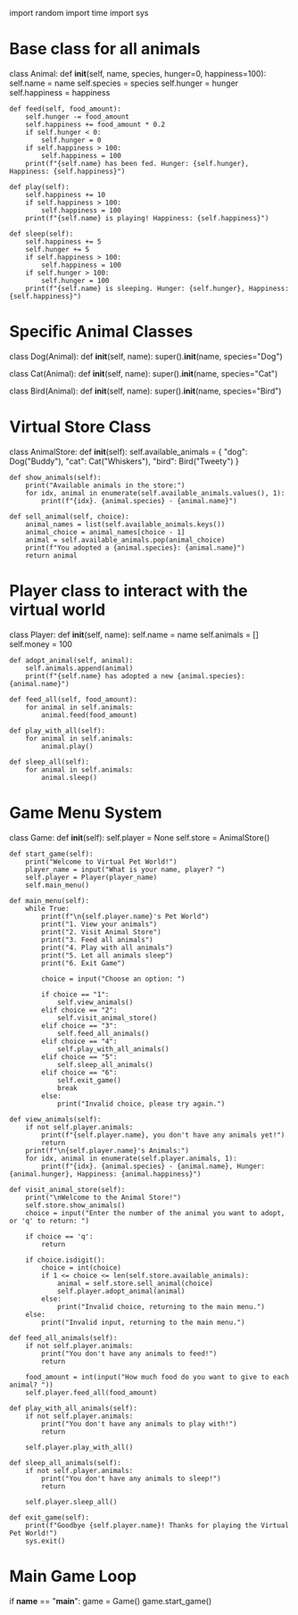 import random
import time
import sys


# Base class for all animals
class Animal:
    def __init__(self, name, species, hunger=0, happiness=100):
        self.name = name
        self.species = species
        self.hunger = hunger
        self.happiness = happiness

    def feed(self, food_amount):
        self.hunger -= food_amount
        self.happiness += food_amount * 0.2
        if self.hunger < 0:
            self.hunger = 0
        if self.happiness > 100:
            self.happiness = 100
        print(f"{self.name} has been fed. Hunger: {self.hunger}, Happiness: {self.happiness}")

    def play(self):
        self.happiness += 10
        if self.happiness > 100:
            self.happiness = 100
        print(f"{self.name} is playing! Happiness: {self.happiness}")

    def sleep(self):
        self.happiness += 5
        self.hunger += 5
        if self.happiness > 100:
            self.happiness = 100
        if self.hunger > 100:
            self.hunger = 100
        print(f"{self.name} is sleeping. Hunger: {self.hunger}, Happiness: {self.happiness}")


# Specific Animal Classes
class Dog(Animal):
    def __init__(self, name):
        super().__init__(name, species="Dog")


class Cat(Animal):
    def __init__(self, name):
        super().__init__(name, species="Cat")


class Bird(Animal):
    def __init__(self, name):
        super().__init__(name, species="Bird")


# Virtual Store Class
class AnimalStore:
    def __init__(self):
        self.available_animals = {
            "dog": Dog("Buddy"),
            "cat": Cat("Whiskers"),
            "bird": Bird("Tweety")
        }

    def show_animals(self):
        print("Available animals in the store:")
        for idx, animal in enumerate(self.available_animals.values(), 1):
            print(f"{idx}. {animal.species} - {animal.name}")

    def sell_animal(self, choice):
        animal_names = list(self.available_animals.keys())
        animal_choice = animal_names[choice - 1]
        animal = self.available_animals.pop(animal_choice)
        print(f"You adopted a {animal.species}: {animal.name}")
        return animal


# Player class to interact with the virtual world
class Player:
    def __init__(self, name):
        self.name = name
        self.animals = []
        self.money = 100

    def adopt_animal(self, animal):
        self.animals.append(animal)
        print(f"{self.name} has adopted a new {animal.species}: {animal.name}")

    def feed_all(self, food_amount):
        for animal in self.animals:
            animal.feed(food_amount)

    def play_with_all(self):
        for animal in self.animals:
            animal.play()

    def sleep_all(self):
        for animal in self.animals:
            animal.sleep()


# Game Menu System
class Game:
    def __init__(self):
        self.player = None
        self.store = AnimalStore()

    def start_game(self):
        print("Welcome to Virtual Pet World!")
        player_name = input("What is your name, player? ")
        self.player = Player(player_name)
        self.main_menu()

    def main_menu(self):
        while True:
            print(f"\n{self.player.name}'s Pet World")
            print("1. View your animals")
            print("2. Visit Animal Store")
            print("3. Feed all animals")
            print("4. Play with all animals")
            print("5. Let all animals sleep")
            print("6. Exit Game")

            choice = input("Choose an option: ")

            if choice == "1":
                self.view_animals()
            elif choice == "2":
                self.visit_animal_store()
            elif choice == "3":
                self.feed_all_animals()
            elif choice == "4":
                self.play_with_all_animals()
            elif choice == "5":
                self.sleep_all_animals()
            elif choice == "6":
                self.exit_game()
                break
            else:
                print("Invalid choice, please try again.")

    def view_animals(self):
        if not self.player.animals:
            print(f"{self.player.name}, you don't have any animals yet!")
            return
        print(f"\n{self.player.name}'s Animals:")
        for idx, animal in enumerate(self.player.animals, 1):
            print(f"{idx}. {animal.species} - {animal.name}, Hunger: {animal.hunger}, Happiness: {animal.happiness}")

    def visit_animal_store(self):
        print("\nWelcome to the Animal Store!")
        self.store.show_animals()
        choice = input("Enter the number of the animal you want to adopt, or 'q' to return: ")

        if choice == 'q':
            return

        if choice.isdigit():
            choice = int(choice)
            if 1 <= choice <= len(self.store.available_animals):
                animal = self.store.sell_animal(choice)
                self.player.adopt_animal(animal)
            else:
                print("Invalid choice, returning to the main menu.")
        else:
            print("Invalid input, returning to the main menu.")

    def feed_all_animals(self):
        if not self.player.animals:
            print("You don't have any animals to feed!")
            return

        food_amount = int(input("How much food do you want to give to each animal? "))
        self.player.feed_all(food_amount)

    def play_with_all_animals(self):
        if not self.player.animals:
            print("You don't have any animals to play with!")
            return

        self.player.play_with_all()

    def sleep_all_animals(self):
        if not self.player.animals:
            print("You don't have any animals to sleep!")
            return

        self.player.sleep_all()

    def exit_game(self):
        print(f"Goodbye {self.player.name}! Thanks for playing the Virtual Pet World!")
        sys.exit()


# Main Game Loop
if __name__ == "__main__":
    game = Game()
    game.start_game()



  
